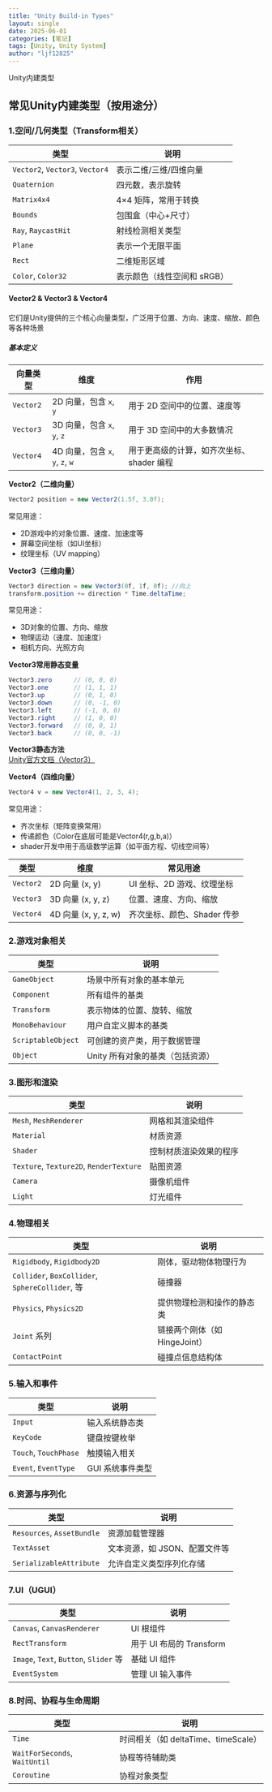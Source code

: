 ```yaml
---
title: "Unity Build-in Types"
layout: single
date: 2025-06-01
categories: [笔记]
tags: [Unity, Unity System]
author: "ljf12825"
---
```

Unity内建类型  


## 常见Unity内建类型（按用途分）
### 1.空间/几何类型（Transform相关）

| 类型                              | 说明               |
| ------------------------------- | ---------------- |
| `Vector2`, `Vector3`, `Vector4` | 表示二维/三维/四维向量     |
| `Quaternion`                    | 四元数，表示旋转         |
| `Matrix4x4`                     | 4×4 矩阵，常用于转换     |
| `Bounds`                        | 包围盒（中心+尺寸）       |
| `Ray`, `RaycastHit`             | 射线检测相关类型         |
| `Plane`                         | 表示一个无限平面         |
| `Rect`                          | 二维矩形区域           |
| `Color`, `Color32`              | 表示颜色（线性空间和 sRGB） |

#### **Vector2 & Vector3 & Vector4**
它们是Unity提供的三个核心向量类型，广泛用于位置、方向、速度、缩放、颜色等各种场景  

##### 基本定义

| 向量类型      | 维度                          | 作用                       |
| --------- | --------------------------- | ------------------------ |
| `Vector2` | 2D 向量，包含 `x`, `y`           | 用于 2D 空间中的位置、速度等         |
| `Vector3` | 3D 向量，包含 `x`, `y`, `z`      | 用于 3D 空间中的大多数情况          |
| `Vector4` | 4D 向量，包含 `x`, `y`, `z`, `w` | 用于更高级的计算，如齐次坐标、shader 编程 |

**Vector2（二维向量）**  
```csharp
Vector2 position = new Vector2(1.5f, 3.0f);
```
常见用途：
- 2D游戏中的对象位置、速度、加速度等
- 屏幕空间坐标（如UI坐标）
- 纹理坐标（UV mapping）

**Vector3（三维向量）**  
```csharp
Vector3 direction = new Vector3(0f, 1f, 0f); //向上
transform.position += direction * Time.deltaTime;
```
常见用途：
- 3D对象的位置、方向、缩放
- 物理运动（速度、加速度）
- 相机方向、光照方向

**Vector3常用静态变量**  
```csharp
Vector3.zero      // (0, 0, 0)
Vector3.one       // (1, 1, 1)
Vector3.up        // (0, 1, 0)
Vector3.down      // (0, -1, 0)
Vector3.left      // (-1, 0, 0)
Vector3.right     // (1, 0, 0)
Vector3.forward   // (0, 0, 1)
Vector3.back      // (0, 0, -1)
```

**Vector3静态方法**  
[Unity官方文档（Vector3）](https://docs.unity3d.com/ScriptReference/Vector3.html)


**Vector4（四维向量）**
```csharp
Vector4 v = new Vector4(1, 2, 3, 4);
```
常见用途：
- 齐次坐标（矩阵变换常用）
- 传递颜色（Color在底层可能是Vector4(r,g,b,a)）
- shader开发中用于高级数学运算（如平面方程、切线空间等）



| 类型        | 维度                 | 常见用途              |
| --------- | ------------------ | ----------------- |
| `Vector2` | 2D 向量 (x, y)       | UI 坐标、2D 游戏、纹理坐标  |
| `Vector3` | 3D 向量 (x, y, z)    | 位置、速度、方向、缩放       |
| `Vector4` | 4D 向量 (x, y, z, w) | 齐次坐标、颜色、Shader 传参 |



### 2.游戏对象相关

| 类型                 | 说明                  |
| ------------------ | ------------------- |
| `GameObject`       | 场景中所有对象的基本单元        |
| `Component`        | 所有组件的基类             |
| `Transform`        | 表示物体的位置、旋转、缩放       |
| `MonoBehaviour`    | 用户自定义脚本的基类          |
| `ScriptableObject` | 可创建的资产类，用于数据管理      |
| `Object`           | Unity 所有对象的基类（包括资源） |


### 3.图形和渲染

| 类型                                      | 说明          |
| --------------------------------------- | ----------- |
| `Mesh`, `MeshRenderer`                  | 网格和其渲染组件    |
| `Material`                              | 材质资源        |
| `Shader`                                | 控制材质渲染效果的程序 |
| `Texture`, `Texture2D`, `RenderTexture` | 贴图资源        |
| `Camera`                                | 摄像机组件       |
| `Light`                                 | 灯光组件        |


### 4.物理相关

| 类型                                             | 说明                   |
| ---------------------------------------------- | -------------------- |
| `Rigidbody`, `Rigidbody2D`                     | 刚体，驱动物体物理行为          |
| `Collider`, `BoxCollider`, `SphereCollider`, 等 | 碰撞器                  |
| `Physics`, `Physics2D`                         | 提供物理检测和操作的静态类        |
| `Joint` 系列                                     | 链接两个刚体（如 HingeJoint） |
| `ContactPoint`                                 | 碰撞点信息结构体             |


### 5.输入和事件

| 类型                    | 说明         |
| --------------------- | ---------- |
| `Input`               | 输入系统静态类    |
| `KeyCode`             | 键盘按键枚举     |
| `Touch`, `TouchPhase` | 触摸输入相关     |
| `Event`, `EventType`  | GUI 系统事件类型 |


### 6.资源与序列化

| 类型                         | 说明                |
| -------------------------- | ----------------- |
| `Resources`, `AssetBundle` | 资源加载管理器           |
| `TextAsset`                | 文本资源，如 JSON、配置文件等 |
| `SerializableAttribute`    | 允许自定义类型序列化存储      |


### 7.UI（UGUI）

| 类型                                    | 说明                  |
| ------------------------------------- | ------------------- |
| `Canvas`, `CanvasRenderer`            | UI 根组件              |
| `RectTransform`                       | 用于 UI 布局的 Transform |
| `Image`, `Text`, `Button`, `Slider` 等 | 基础 UI 组件            |
| `EventSystem`                         | 管理 UI 输入事件          |


### 8.时间、协程与生命周期

| 类型                            | 说明                          |
| ----------------------------- | --------------------------- |
| `Time`                        | 时间相关（如 deltaTime、timeScale） |
| `WaitForSeconds`, `WaitUntil` | 协程等待辅助类                     |
| `Coroutine`                   | 协程对象类型                      |
